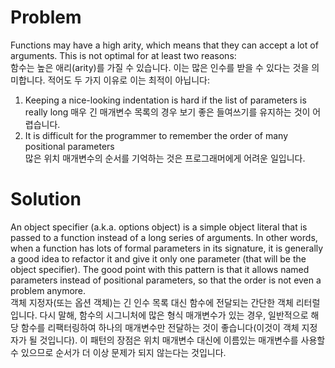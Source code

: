 # Problem

Functions may have a high arity, which means that they can accept a lot of arguments. This is not optimal for at least two reasons:  
함수는 높은 애리(arity)를 가질 수 있습니다. 이는 많은 인수를 받을 수 있다는 것을 의미합니다. 적어도 두 가지 이유로 이는 최적이 아닙니다:

  1. Keeping a nice-looking indentation is hard if the list of parameters is really long
     매우 긴 매개변수 목록의 경우 보기 좋은 들여쓰기를 유지하는 것이 어렵습니다.
  3. It is difficult for the programmer to remember the order of many positional parameters  
     많은 위치 매개변수의 순서를 기억하는 것은 프로그래머에게 어려운 일입니다.  

# Solution

An object specifier (a.k.a. options object) is a simple object literal that is passed to a function instead of a long series of arguments. In other words, when a function has lots of formal parameters in its signature, it is generally a good idea to refactor it and give it only one parameter (that will be the object specifier). The good point with this pattern is that it allows named parameters instead of positional parameters, so that the order is not even a problem anymore.  
객체 지정자(또는 옵션 객체)는 긴 인수 목록 대신 함수에 전달되는 간단한 객체 리터럴입니다. 다시 말해, 함수의 시그니처에 많은 형식 매개변수가 있는 경우, 일반적으로 해당 함수를 리팩터링하여 하나의 매개변수만 전달하는 것이 좋습니다(이것이 객체 지정자가 될 것입니다). 이 패턴의 장점은 위치 매개변수 대신에 이름있는 매개변수를 사용할 수 있으므로 순서가 더 이상 문제가 되지 않는다는 것입니다.
